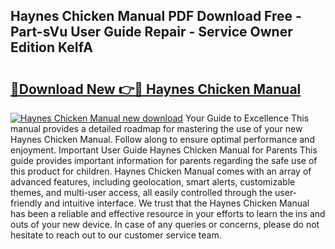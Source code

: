 ## Haynes Chicken Manual PDF Download Free - Part-sVu User Guide Repair - Service Owner Edition KeIfA

# <h2><a href="http://cf2569.oget.top/?id=Haynes+Chicken+Manual">🔗Download New 👉🔴 Haynes Chicken Manual</a></h2>

[![Haynes Chicken Manual new download](https://i.imgur.com/5g1atiW.png)](http://cf2569.oget.top/?id=Haynes+Chicken+Manual)
Your Guide to Excellence This manual provides a detailed roadmap for mastering the use of your new Haynes Chicken Manual. Follow along to ensure optimal performance and enjoyment. Important User Guide Haynes Chicken Manual for Parents This guide provides important information for parents regarding the safe use of this product for children. Haynes Chicken Manual comes with an array of advanced features, including geolocation, smart alerts, customizable themes, and multi-user access, all easily controlled through the user-friendly and intuitive interface. We trust that the Haynes Chicken Manual has been a reliable and effective resource in your efforts to learn the ins and outs of your new device. In case of any queries or concerns, please do not hesitate to reach out to our customer service team.
